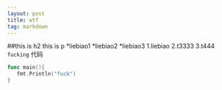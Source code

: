```yaml
---
layout: post
title: wtf
tag: markdown
---
```


##this is h2
this is p
*liebiao1
*liebiao2
*liebiao3
1.liebiao
2.t3333
3.t444 `fucking`
代码

```go
func main(){
   fmt.Println("fuck")
}
```
